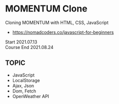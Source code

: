 # MOMENTUM Clone

Cloning MOMENTUM with HTML, CSS, JavaScript
- https://nomadcoders.co/javascript-for-beginners

Start 2021.07.13  
Course End 2021.08.24

## TOPIC
- JavaScript
- LocalStorage
- Ajax, Json
- Dom, Fetch
- OpenWeather API
